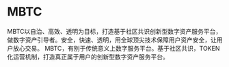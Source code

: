 # MBTC

MBTC以自治、高效、透明为目标，打造基于社区共识创新型数字资产服务平台，做数字资产引导者。安全，快速、透明，用全球顶尖技术保障用户资产安全，让用户放心交易。
MBTC，有别于传统意义上数字服务平台。基于社区共识，TOKEN化运营机制，打造真正属于用户的创新型数字资产服务平台。


